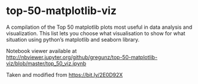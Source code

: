 # top-50-matplotlib-viz
A compilation of the Top 50 matplotlib plots most useful in data analysis and visualization. This list lets you choose what visualisation to show for what situation using python’s matplotlib and seaborn library.

Notebook viewer available at http://nbviewer.jupyter.org/github/gregunz/top-50-matplotlib-viz/blob/master/top_50_viz.ipynb

Taken and modified from https://bit.ly/2E0D92X
